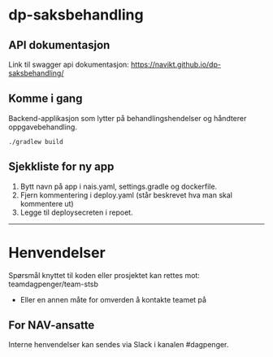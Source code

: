 # dp-saksbehandling

## API dokumentasjon
Link til swagger api dokumentasjon: https://navikt.github.io/dp-saksbehandling/

## Komme i gang

Backend-applikasjon som lytter på behandlingshendelser og håndterer oppgavebehandling.

`./gradlew build`

## Sjekkliste for ny app
1. Bytt navn på app i nais.yaml, settings.gradle og dockerfile.
2. Fjern kommentering i deploy.yaml (står beskrevet hva man skal kommentere ut)
3. Legge til deploysecreten i repoet.

---

# Henvendelser

Spørsmål knyttet til koden eller prosjektet kan rettes mot:
teamdagpenger/team-stsb

* Eller en annen måte for omverden å kontakte teamet på

## For NAV-ansatte

Interne henvendelser kan sendes via Slack i kanalen #dagpenger.
